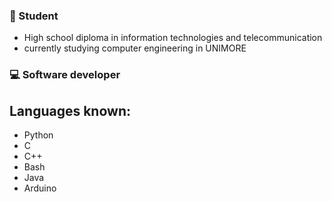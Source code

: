 ### 📘 Student
- High school diploma in information technologies and telecommunication
- currently studying computer engineering in UNIMORE
### 💻 Software developer
## Languages known:
- Python
- C
- C++
- Bash
- Java
- Arduino
<!---
alleappio/alleappio is a ✨ special ✨ repository because its `README.md` (this file) appears on your GitHub profile.
You can click the Preview link to take a look at your changes.
--->
